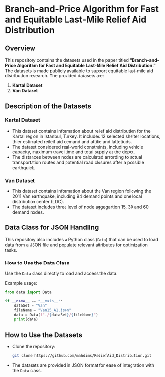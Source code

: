 # Branch-and-Price Algorithm for Fast and Equitable Last-Mile Relief Aid Distribution

## Overview
This repository contains the datasets used in the paper titled **"Branch-and-Price Algorithm for Fast and Equitable Last-Mile Relief Aid Distribution."** The datasets is made publicly available to support equitable last-mile aid distribution research. The provided datasets are:

1. **Kartal Dataset**
2. **Van Dataset**

## Description of the Datasets

### Kartal Dataset
- This dataset contains information about relief aid distribution for the Kartal region in Istanbul, Turkey. It includes 12 selected shelter locations, thier estimated reileif aid demand and attitie and lattetiuds.
- The dataset considered real-world constraints, including vehicle capacity, maximum travel time and total supply at the depot.
- The distances between nodes are calculated arrording to actual transportation routes and potential road closures after a possible earthquick.

### Van Dataset
- This dataset contains information about the Van region following the 2011 Van earthquake, including 94 demand points and one local distribution center (LDC). 
- The dataset includes three level of node aggegartion 15, 30 and 60 demand nodes.

## Data Class for JSON Handling
This repository also includes a Python class (`Data`) that can be used to load data from a JSON file and populate relevant attributes for optimization tasks.

### How to Use the Data Class
Use the `Data` class directly to load and access the data.

Example usage:
```python
from data import Data

if __name__ == "__main__":
    dataSet = "Van"
    fileName = "Van15_A1.json"
    data = Data(f"./{dataSet}/{fileName}")
    print(data)
```

## How to Use the Datasets
- Clone the repository:
  ```bash
  git clone https://github.com/mahdims/ReliefAid_Distribution.git
  ```
- The datasets are provided in JSON format for ease of integration with the `Data` class.



